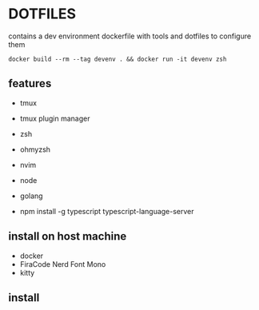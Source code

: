 # DOTFILES

contains a dev environment dockerfile with tools and dotfiles to configure them

```
docker build --rm --tag devenv . && docker run -it devenv zsh
```

## features

- tmux
- tmux plugin manager
- zsh
- ohmyzsh

- nvim
- node
- golang
- npm install -g typescript typescript-language-server

## install on host machine

- docker
- FiraCode Nerd Font Mono
- kitty

## install


